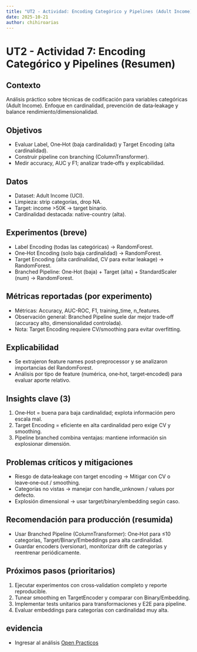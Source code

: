 ```yaml
---
title: "UT2 - Actividad: Encoding Categórico y Pipelines (Adult Income)"
date: 2025-10-21
author: chihiroarias
---
```


# UT2 - Actividad 7: Encoding Categórico y Pipelines (Resumen)

## Contexto

Análisis práctico sobre técnicas de codificación para variables categóricas (Adult Income). Enfoque en cardinalidad, prevención de data‑leakage y balance rendimiento/dimensionalidad.

## Objetivos

- Evaluar Label, One‑Hot (baja cardinalidad) y Target Encoding (alta cardinalidad).
- Construir pipeline con branching (ColumnTransformer).
- Medir accuracy, AUC y F1; analizar trade‑offs y explicabilidad.

## Datos

- Dataset: Adult Income (UCI).
- Limpieza: strip categorías, drop NA.
- Target: income >50K → target binario.
- Cardinalidad destacada: native-country (alta).

## Experimentos (breve)

- Label Encoding (todas las categóricas) → RandomForest.
- One‑Hot Encoding (solo baja cardinalidad) → RandomForest.
- Target Encoding (alta cardinalidad, CV para evitar leakage) → RandomForest.
- Branched Pipeline: One‑Hot (baja) + Target (alta) + StandardScaler (num) → RandomForest.

## Métricas reportadas (por experimento)

- Métricas: Accuracy, AUC-ROC, F1, training_time, n_features.
- Observación general: Branched Pipeline suele dar mejor trade‑off (accuracy alto, dimensionalidad controlada).
- Nota: Target Encoding requiere CV/smoothing para evitar overfitting.

## Explicabilidad

- Se extrajeron feature names post‑preprocessor y se analizaron importancias del RandomForest.
- Análisis por tipo de feature (numérica, one‑hot, target‑encoded) para evaluar aporte relativo.

## Insights clave (3)

1. One‑Hot = buena para baja cardinalidad; explota información pero escala mal.
2. Target Encoding = eficiente en alta cardinalidad pero exige CV y smoothing.
3. Pipeline branched combina ventajas: mantiene información sin explosionar dimensión.

## Problemas críticos y mitigaciones

- Riesgo de data‑leakage con target encoding → Mitigar con CV o leave‑one‑out / smoothing.
- Categorías no vistas → manejar con handle_unknown / values por defecto.
- Explosión dimensional → usar target/binary/embedding según caso.

## Recomendación para producción (resumida)

- Usar Branched Pipeline (ColumnTransformer): One‑Hot para ≤10 categorías, Target/Binary/Embeddings para alta cardinalidad.
- Guardar encoders (versionar), monitorizar drift de categorías y reentrenar periódicamente.

## Próximos pasos (prioritarios)

1. Ejecutar experimentos con cross‑validation completo y reporte reproducible.
2. Tunear smoothing en TargetEncoder y comparar con Binary/Embedding.
3. Implementar tests unitarios para transformaciones y E2E para pipeline.
4. Evaluar embeddings para categorías con cardinalidad muy alta.

## evidencia

- Ingresar al análisis [Open Practicos](../Practicos/practico_9.ipynb)
